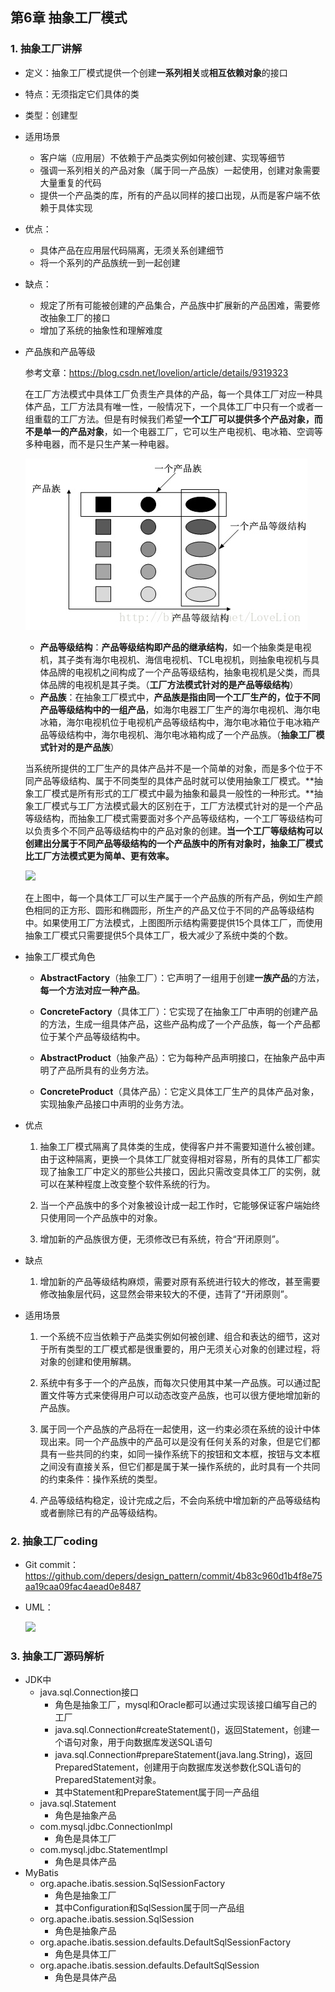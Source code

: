 ## 第6章 抽象工厂模式

### 1. 抽象工厂讲解

* 定义：抽象工厂模式提供一个创建**一系列相关**或**相互依赖对象**的接口

* 特点：无须指定它们具体的类

* 类型：创建型

* 适用场景

  * 客户端（应用层）不依赖于产品类实例如何被创建、实现等细节
  * 强调一系列相关的产品对象（属于同一产品族）一起使用，创建对象需要大量重复的代码
  * 提供一个产品类的库，所有的产品以同样的接口出现，从而是客户端不依赖于具体实现

* 优点：

  * 具体产品在应用层代码隔离，无须关系创建细节
  * 将一个系列的产品族统一到一起创建

* 缺点：

  * 规定了所有可能被创建的产品集合，产品族中扩展新的产品困难，需要修改抽象工厂的接口
  * 增加了系统的抽象性和理解难度

* 产品族和产品等级

  参考文章：https://blog.csdn.net/lovelion/article/details/9319323

  在工厂方法模式中具体工厂负责生产具体的产品，每一个具体工厂对应一种具体产品，工厂方法具有唯一性，一般情况下，一个具体工厂中只有一个或者一组重载的工厂方法。但是有时候我们希望**一个工厂可以提供多个产品对象，而不是单一的产品对象**，如一个电器工厂，它可以生产电视机、电冰箱、空调等多种电器，而不是只生产某一种电器。

  ![](../../../笔记图片/11/21.jpg)

  *  **产品等级结构**：**产品等级结构即产品的继承结构**，如一个抽象类是电视机，其子类有海尔电视机、海信电视机、TCL电视机，则抽象电视机与具体品牌的电视机之间构成了一个产品等级结构，抽象电视机是父类，而具体品牌的电视机是其子类。（**工厂方法模式针对的是产品等级结构**）
  *  **产品族**：在抽象工厂模式中，**产品族是指由同一个工厂生产的，位于不同产品等级结构中的一组产品**，如海尔电器工厂生产的海尔电视机、海尔电冰箱，海尔电视机位于电视机产品等级结构中，海尔电冰箱位于电冰箱产品等级结构中，海尔电视机、海尔电冰箱构成了一个产品族。（**抽象工厂模式针对的是产品族**）

  当系统所提供的工厂生产的具体产品并不是一个简单的对象，而是多个位于不同产品等级结构、属于不同类型的具体产品时就可以使用抽象工厂模式。**抽象工厂模式是所有形式的工厂模式中最为抽象和最具一般性的一种形式。**抽象工厂模式与工厂方法模式最大的区别在于，工厂方法模式针对的是一个产品等级结构，而抽象工厂模式需要面对多个产品等级结构，一个工厂等级结构可以负责多个不同产品等级结构中的产品对象的创建。**当一个工厂等级结构可以创建出分属于不同产品等级结构的一个产品族中的所有对象时，抽象工厂模式比工厂方法模式更为简单、更有效率。**

  ![](E:\markdown笔记\笔记图片\11\22.jpg)

  在上图中，每一个具体工厂可以生产属于一个产品族的所有产品，例如生产颜色相同的正方形、圆形和椭圆形，所生产的产品又位于不同的产品等级结构中。如果使用工厂方法模式，上图图所示结构需要提供15个具体工厂，而使用抽象工厂模式只需要提供5个具体工厂，极大减少了系统中类的个数。

* 抽象工厂模式角色

  * **AbstractFactory**（抽象工厂）：它声明了一组用于创建**一族产品**的方法，**每一个方法对应一种产品**。

  * **ConcreteFactory**（具体工厂）：它实现了在抽象工厂中声明的创建产品的方法，生成一组具体产品，这些产品构成了一个产品族，每一个产品都位于某个产品等级结构中。

  * **AbstractProduct**（抽象产品）：它为每种产品声明接口，在抽象产品中声明了产品所具有的业务方法。

  * **ConcreteProduct**（具体产品）：它定义具体工厂生产的具体产品对象，实现抽象产品接口中声明的业务方法。

* 优点

  1. 抽象工厂模式隔离了具体类的生成，使得客户并不需要知道什么被创建。由于这种隔离，更换一个具体工厂就变得相对容易，所有的具体工厂都实现了抽象工厂中定义的那些公共接口，因此只需改变具体工厂的实例，就可以在某种程度上改变整个软件系统的行为。

  2. 当一个产品族中的多个对象被设计成一起工作时，它能够保证客户端始终只使用同一个产品族中的对象。

  3. 增加新的产品族很方便，无须修改已有系统，符合“开闭原则”。

* 缺点

  1. 增加新的产品等级结构麻烦，需要对原有系统进行较大的修改，甚至需要修改抽象层代码，这显然会带来较大的不便，违背了“开闭原则”。

* 适用场景

  1. 一个系统不应当依赖于产品类实例如何被创建、组合和表达的细节，这对于所有类型的工厂模式都是很重要的，用户无须关心对象的创建过程，将对象的创建和使用解耦。
  2. 系统中有多于一个的产品族，而每次只使用其中某一产品族。可以通过配置文件等方式来使得用户可以动态改变产品族，也可以很方便地增加新的产品族。

  3. 属于同一个产品族的产品将在一起使用，这一约束必须在系统的设计中体现出来。同一个产品族中的产品可以是没有任何关系的对象，但是它们都具有一些共同的约束，如同一操作系统下的按钮和文本框，按钮与文本框之间没有直接关系，但它们都是属于某一操作系统的，此时具有一个共同的约束条件：操作系统的类型。

  4. 产品等级结构稳定，设计完成之后，不会向系统中增加新的产品等级结构或者删除已有的产品等级结构。

### 2. 抽象工厂coding

* Git commit：https://github.com/depers/design_pattern/commit/4b83c960d1b4f8e75aa19caa09fac4aead0e8487

* UML：

  ![](E:\markdown笔记\笔记图片\11\21.png)

### 3. 抽象工厂源码解析

* JDK中
  * java.sql.Connection接口
    * 角色是抽象工厂，mysql和Oracle都可以通过实现该接口编写自己的工厂
    * java.sql.Connection#createStatement()，返回Statement，创建一个语句对象，用于向数据库发送SQL语句
    * java.sql.Connection#prepareStatement(java.lang.String)，返回PreparedStatement，创建用于向数据库发送参数化SQL语句的PreparedStatement对象。
    * 其中Statement和PrepareStatement属于同一产品组
  * java.sql.Statement
    * 角色是抽象产品
  * com.mysql.jdbc.ConnectionImpl
    * 角色是具体工厂
  * com.mysql.jdbc.StatementImpl
    * 角色是具体产品
* MyBatis
  * org.apache.ibatis.session.SqlSessionFactory
    * 角色是抽象工厂
    * 其中Configuration和SqlSession属于同一产品组
  * org.apache.ibatis.session.SqlSession
    * 角色是抽象产品
  * org.apache.ibatis.session.defaults.DefaultSqlSessionFactory
    * 角色是具体工厂
  * org.apache.ibatis.session.defaults.DefaultSqlSession
    * 角色是具体产品

